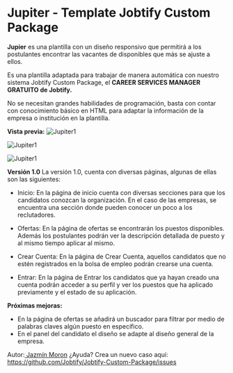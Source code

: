 # Jupiter - Template Jobtify Custom Package

**Jupier** es una plantilla con un diseño responsivo que permitirá a los postulantes encontrar las vacantes de disponibles que más se ajuste a ellos.

Es una plantilla adaptada para trabajar de manera automática con nuestro sistema Jobtify Custom Package, el **CAREER SERVICES MANAGER GRATUITO de Jobtify.**

No se necesitan  grandes habilidades de programación, basta con contar con conocimiento básico en HTML para adaptar la información de la empresa o institución en la plantilla.

**Vista previa:**
![Jupiter1](https://cdn.jobtify.com.mx/jcp/jupiter1.JPG "Jupiter1")

 ![Jupiter1](https://cdn.jobtify.com.mx/jcp/jupiter2.JPG "Jupiter2")
 
  ![Jupiter1](https://cdn.jobtify.com.mx/jcp/jupiter3.JPG "Jupiter3")
  
  
**Versión 1.0**
La versión 1.0, cuenta con diversas páginas, algunas de ellas son las siguientes:

- Inicio: En la página de inicio cuenta con diversas secciones para  que los candidatos conozcan la organización. En el caso de las empresas, se encuentra una sección donde pueden conocer un poco a los reclutadores.

- Ofertas: En la página de ofertas se encontrarán los puestos disponibles. Además los postulantes podrán ver la descripción detallada de puesto y al mismo tiempo aplicar al mismo.

- Crear Cuenta: En la página de Crear Cuenta, aquellos candidatos que no estén registrados en la bolsa de empleo podrán crearse una cuenta.
 
- Entrar: En la página de Entrar los candidatos que ya hayan creado una cuenta podrán acceder a su perfil y ver los puestos que ha aplicado previamente y el estado de su aplicación.

**Próximas mejoras:**
- En la página de ofertas se añadirá un buscador para filtrar por medio de palabras claves algún puesto en específico.
- En el panel del candidato el diseño se adapte al diseño general de la empresa.

Autor:[ Jazmín Moron](https://https://www.linkedin.com/in/jazmin-m-3aa73a205/ " Jazmín Moron")
¿Ayuda? Crea un nuevo caso aquí: https://github.com/Jobtify/Jobtify-Custom-Package/issues
